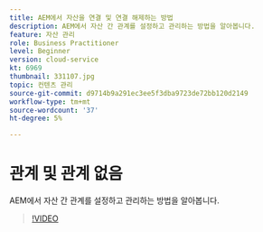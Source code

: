 ```yaml
---
title: AEM에서 자산을 연결 및 연결 해제하는 방법
description: AEM에서 자산 간 관계를 설정하고 관리하는 방법을 알아봅니다.
feature: 자산 관리
role: Business Practitioner
level: Beginner
version: cloud-service
kt: 6969
thumbnail: 331107.jpg
topic: 컨텐츠 관리
source-git-commit: d9714b9a291ec3ee5f3dba9723de72bb120d2149
workflow-type: tm+mt
source-wordcount: '37'
ht-degree: 5%

---
```



# 관계 및 관계 없음

AEM에서 자산 간 관계를 설정하고 관리하는 방법을 알아봅니다.

>[!VIDEO](https://video.tv.adobe.com/v/331107/?quality=12&learn=on&hidetitle=true)